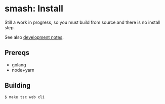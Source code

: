 # smash: Install

Still a work in progress, so you must build from source and there is no install step.

See also [development notes](development.md).

## Prereqs

- golang
- node+yarn

## Building

```sh
$ make tsc web cli
```
